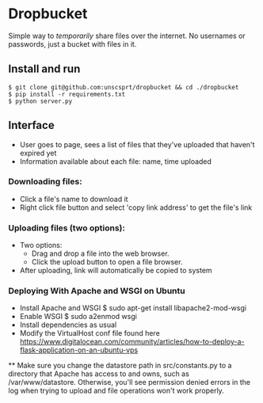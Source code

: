 # Dropbucket
Simple way to _temporarily_ share files over the internet. No usernames or passwords, just a bucket with files in it.


## Install and run

    $ git clone git@github.com:unscsprt/dropbucket && cd ./dropbucket
    $ pip install -r requirements.txt
    $ python server.py


## Interface
- User goes to page, sees a list of files that they've uploaded that haven't expired yet
- Information available about each file: name, time uploaded


### Downloading files:
- Click a file's name to download it
- Right click file button and select 'copy link address' to get the file's link


### Uploading files (two options):
- Two options:
    - Drag and drop a file into the web browser.
    - Click the upload button to open a file browser.
- After uploading, link will automatically be copied to system 


### Deploying With Apache and WSGI on Ubuntu
- Install Apache and WSGI
	$ sudo apt-get install libapache2-mod-wsgi 
- Enable WSGI
	$ sudo a2enmod wsgi 
- Install dependencies as usual
- Modify the VirtualHost conf file found here
	https://www.digitalocean.com/community/articles/how-to-deploy-a-flask-application-on-an-ubuntu-vps

** Make sure you change the datastore path in src/constants.py to a directory that Apache has access to and owns, such as /var/www/datastore. Otherwise, you'll see permission denied errors in the log when trying to upload and file operations won't work properly.
